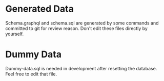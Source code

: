 # Generated Data

Schema.graphql and schema.sql are generated by some commands and committed to
git for review reason. Don't edit these files directly by yourself.

# Dummy Data

Dummy-data.sql is needed in development after resetting the database. Feel free
to edit that file.
